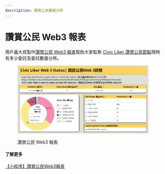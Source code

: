 ```yaml
---
description: 讚賞公民數據分析
---
```


# 讚賞公民 Web3 報表

用戶鑫大叔製作[讚賞公民 Web3 報表](https://datastudio.google.com/u/0/reporting/d801e66d-5de6-4046-8244-dcfd77a15d47/page/p\_dhohm7ddsc)幫助大家監察 [Civic Liker 讚賞公民節點](https://bigdipper.live/likecoin/validators/likevaloper1jxpfche2386a6m0kvfpj6xq9zlrjtuqwz2rnug)現時有多少委託及委託數量分佈。

<figure><img src="../../.gitbook/assets/Civic Liker Web 3 Status.png" alt=""><figcaption><p>讚賞公民 Web3 報表</p></figcaption></figure>

#### 了解更多

[【小程序】讚賞公民Web3報表](https://matters.news/@baoshin/244957)
